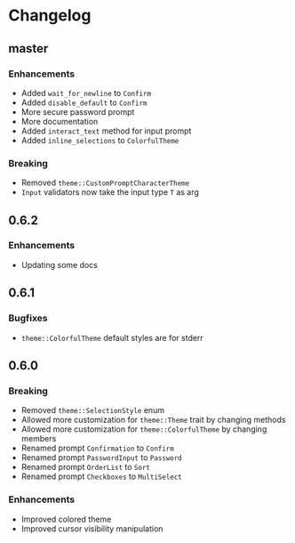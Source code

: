 # Changelog

## master

### Enhancements

* Added `wait_for_newline` to `Confirm`
* Added `disable_default` to `Confirm`
* More secure password prompt
* More documentation
* Added `interact_text` method for input prompt
* Added `inline_selections` to `ColorfulTheme`

### Breaking

* Removed `theme::CustomPromptCharacterTheme`
* `Input` validators now take the input type `T` as arg

## 0.6.2

### Enhancements

* Updating some docs

## 0.6.1

### Bugfixes

* `theme::ColorfulTheme` default styles are for stderr

## 0.6.0

### Breaking

* Removed `theme::SelectionStyle` enum
* Allowed more customization for `theme::Theme` trait by changing methods
* Allowed more customization for `theme::ColorfulTheme` by changing members
* Renamed prompt `Confirmation` to `Confirm`
* Renamed prompt `PasswordInput` to `Password`
* Renamed prompt `OrderList` to `Sort`
* Renamed prompt `Checkboxes` to `MultiSelect`

### Enhancements

* Improved colored theme
* Improved cursor visibility manipulation
